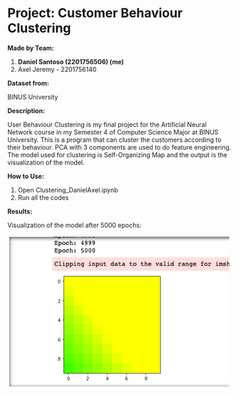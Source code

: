 # Project: Customer Behaviour Clustering

**Made by Team:**
1. **Daniel Santoso (2201756506) (me)**
2. Axel Jeremy - 2201756140

**Dataset from:**

BINUS University

**Description:**

User Behaviour Clustering is my final project for the Artificial Neural Network course in my Semester 4 of Computer Science Major at BINUS University. This is a program that can cluster the customers according to their behaviour. PCA with 3 components are used to do feature engineering. The model used for clustering is Self-Organizing Map and the output is the visualization of the model.

**How to Use:**
1. Open Clustering_DanielAxel.ipynb
2. Run all the codes

**Results:**

Visualization of the model after 5000 epochs:

![](/results/clustering.png)
